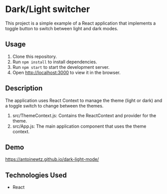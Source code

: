 
# Dark/Light switcher

This project is a simple example of a React application that implements a toggle button to switch between light and dark modes.

## Usage

1. Clone this repository.
2. Run `npm install` to install dependencies.
3. Run `npm start` to start the development server.
4. Open [http://localhost:3000]() to view it in the browser.

## Description

The application uses React Context to manage the theme (light or dark) and a toggle switch to change between the themes.

1. src/ThemeContext.js: Contains the ReactContext and provider for the theme.
2. src/App.js: The main application component that uses the theme context.

## Demo

https://antoinewtz.github.io/dark-light-mode/

## Technologies Used

* React
